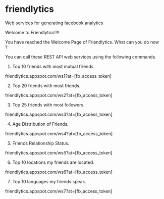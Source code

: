 friendlytics
============

Web services for generating facebook analytics


Welcome to Friendlytics!!!!


You have reached the Welcome Page of Friendlytics. What can you do now ? 

You can call these REST API web services using the following commands. 

  1. Top 10 friends with most mutual friends. 

friendlytics.appspot.com/ws1?at=[fb_access_token] 
  
  2. Top 20 friends with most friends. 

friendlytics.appspot.com/ws2?at=[fb_access_token] 

  3. Top 25 friends with most followers. 

friendlytics.appspot.com/ws3?at=[fb_access_token] 

  4. Age Distribution of Friends. 

friendlytics.appspot.com/ws4?at=[fb_access_token] 

  5. Friends Relationship Status. 

friendlytics.appspot.com/ws5?at=[fb_access_token] 

  6. Top 10 locations my friends are located. 

friendlytics.appspot.com/ws6?at=[fb_access_token] 

  7. Top 10 languages my friends speak. 

friendlytics.appspot.com/ws7?at=[fb_access_token] 
